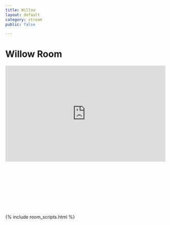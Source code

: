 ```yaml
---
title: Willow
layout: default
category: stream
public: false

---
```

# Willow Room

<iframe
  src="https://player.twitch.tv/?channel=capricon2021b&parent=virtual.capricon.org" height="300" width="500" frameborder="0" scrolling="no" allowfullscreen="true" class="convention-video"> </iframe>

<iframe frameborder="0" class="convention-chat">
</iframe>

<script src="https://unpkg.com/dayjs@1.8.21/dayjs.min.js"></script>
<script>
  const even = "788596302753300490";
  const odd = "788596302753300490";
</script>
{% include room_scripts.html %}